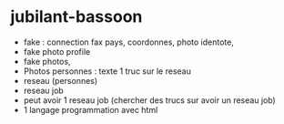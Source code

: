 # jubilant-bassoon

- fake : connection fax pays, coordonnes, photo identote,
- fake photo profile
- fake photos,
- Photos personnes : texte 1 truc sur le reseau
- reseau (personnes)
- reseau job
- peut avoir 1 reseau job (chercher des trucs sur avoir un reseau job)
- 1 langage programmation avec html 
